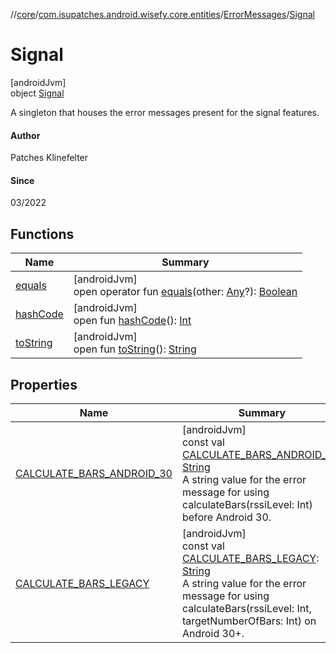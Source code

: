 //[core](../../../../index.md)/[com.isupatches.android.wisefy.core.entities](../../index.md)/[ErrorMessages](../index.md)/[Signal](index.md)

# Signal

[androidJvm]\
object [Signal](index.md)

A singleton that houses the error messages present for the signal features.

#### Author

Patches Klinefelter

#### Since

03/2022

## Functions

| Name | Summary |
|---|---|
| [equals](../../../com.isupatches.android.wisefy.core.util/-sdk-util-impl/index.md#585090901%2FFunctions%2F1101426427) | [androidJvm]<br>open operator fun [equals](../../../com.isupatches.android.wisefy.core.util/-sdk-util-impl/index.md#585090901%2FFunctions%2F1101426427)(other: [Any](https://kotlinlang.org/api/latest/jvm/stdlib/kotlin/-any/index.html)?): [Boolean](https://kotlinlang.org/api/latest/jvm/stdlib/kotlin/-boolean/index.html) |
| [hashCode](../../../com.isupatches.android.wisefy.core.util/-sdk-util-impl/index.md#1794629105%2FFunctions%2F1101426427) | [androidJvm]<br>open fun [hashCode](../../../com.isupatches.android.wisefy.core.util/-sdk-util-impl/index.md#1794629105%2FFunctions%2F1101426427)(): [Int](https://kotlinlang.org/api/latest/jvm/stdlib/kotlin/-int/index.html) |
| [toString](../../../com.isupatches.android.wisefy.core.util/-sdk-util-impl/index.md#1616463040%2FFunctions%2F1101426427) | [androidJvm]<br>open fun [toString](../../../com.isupatches.android.wisefy.core.util/-sdk-util-impl/index.md#1616463040%2FFunctions%2F1101426427)(): [String](https://kotlinlang.org/api/latest/jvm/stdlib/kotlin/-string/index.html) |

## Properties

| Name | Summary |
|---|---|
| [CALCULATE_BARS_ANDROID_30](-c-a-l-c-u-l-a-t-e_-b-a-r-s_-a-n-d-r-o-i-d_30.md) | [androidJvm]<br>const val [CALCULATE_BARS_ANDROID_30](-c-a-l-c-u-l-a-t-e_-b-a-r-s_-a-n-d-r-o-i-d_30.md): [String](https://kotlinlang.org/api/latest/jvm/stdlib/kotlin/-string/index.html)<br>A string value for the error message for using calculateBars(rssiLevel: Int) before Android 30. |
| [CALCULATE_BARS_LEGACY](-c-a-l-c-u-l-a-t-e_-b-a-r-s_-l-e-g-a-c-y.md) | [androidJvm]<br>const val [CALCULATE_BARS_LEGACY](-c-a-l-c-u-l-a-t-e_-b-a-r-s_-l-e-g-a-c-y.md): [String](https://kotlinlang.org/api/latest/jvm/stdlib/kotlin/-string/index.html)<br>A string value for the error message for using calculateBars(rssiLevel: Int, targetNumberOfBars: Int) on Android 30+. |

